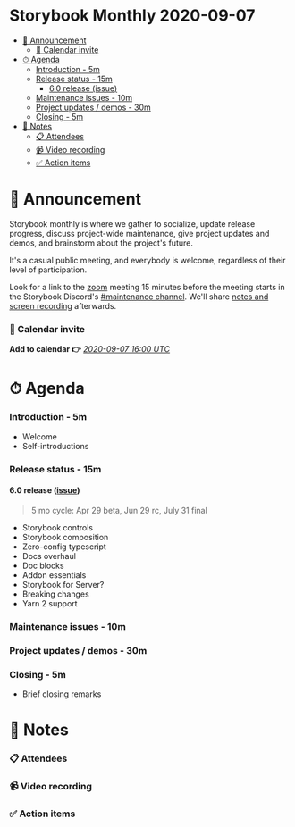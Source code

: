 <h1>Storybook Monthly 2020-09-07</h1>

- [📢 Announcement](#-announcement)
  - [📅 Calendar invite](#-calendar-invite)
- [⏱ Agenda](#-agenda)
  - [Introduction - 5m](#introduction---5m)
  - [Release status - 15m](#release-status---15m)
    - [6.0 release (issue)](#60-release-issue)
  - [Maintenance issues - 10m](#maintenance-issues---10m)
  - [Project updates / demos - 30m](#project-updates--demos---30m)
  - [Closing - 5m](#closing---5m)
- [📝 Notes](#-notes)
  - [📋 Attendees](#-attendees)
  - [📹 Video recording](#-video-recording)
  - [✅ Action items](#-action-items)

# 📢 Announcement

Storybook monthly is where we gather to socialize, update release progress, discuss project-wide maintenance, give project updates and demos, and brainstorm about the project's future.

It's a casual public meeting, and everybody is welcome, regardless of their level of participation.

Look for a link to the [zoom](https://zoom.us/) meeting 15 minutes before the meeting starts in the Storybook Discord's [#maintenance channel](https://discord.gg/qhAxMgN). We'll share [notes and screen recording](https://github.com/storybookjs/community) afterwards.

### 📅 Calendar invite

**Add to calendar 👉** [_2020-09-07 16:00 UTC_](https://calendar.google.com/event?action=TEMPLATE&tmeid=ZDRsM2g5c3JtOTRlM2dpNWNyZXMxcnRkbWxfMjAyMDAxMDZUMTYwMDAwWiA4ZDB1NzBzbm9zY2ZkOGw2Z2lrNm83M2syMEBn&tmsrc=8d0u70snoscfd8l6gik6o73k20%40group.calendar.google.com&scp=ALL)

# ⏱ Agenda

### Introduction - 5m

- Welcome
- Self-introductions

### Release status - 15m

#### 6.0 release ([issue](https://github.com/storybookjs/storybook/issues/9311))

> 5 mo cycle: Apr 29 beta, Jun 29 rc, July 31 final

- Storybook controls
- Storybook composition
- Zero-config typescript
- Docs overhaul
- Doc blocks
- Addon essentials
- Storybook for Server?
- Breaking changes
- Yarn 2 support

### Maintenance issues - 10m

### Project updates / demos - 30m

### Closing - 5m

- Brief closing remarks

# 📝 Notes

### 📋 Attendees

### 📹 Video recording

### ✅ Action items
